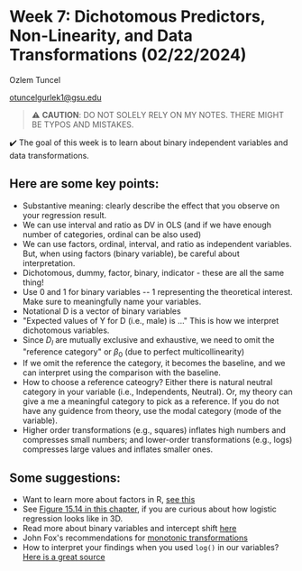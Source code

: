 # Week 7: Dichotomous Predictors, Non-Linearity, and Data Transformations (02/22/2024)
Ozlem Tuncel 

otuncelgurlek1@gsu.edu

> ⚠️ **CAUTION**: DO NOT SOLELY RELY ON MY NOTES. THERE MIGHT BE TYPOS AND MISTAKES.

✔️ The goal of this week is to learn about binary independent variables and data transformations. 

## Here are some key points:
- Substantive meaning: clearly describe the effect that you observe on your regression result. 
- We can use interval and ratio as DV in OLS (and if we have enough number of categories, ordinal can be also used)
- We can use factors, ordinal, interval, and ratio as independent variables. But, when using factors (binary variable), be careful about interpretation. 
- Dichotomous, dummy, factor, binary, indicator - these are all the same thing!
- Use 0 and 1 for binary variables -- 1 representing the theoretical interest. Make sure to meaningfully name your variables.
- Notational D is a vector of binary variables
- "Expected values of Y for D (i.e., male) is ..." This is how we interpret dichotomous variables.
- Since $D_l$ are mutually exclusive and exhaustive, we need to omit the "reference category" or $\beta_0$ (due to perfect multicollinearity)
- If we omit the reference the category, it becomes the baseline, and we can interpret using the comparison with the baseline. 
- How to choose a reference cateogry? Either there is natural neutral category in your variable (i.e., Independents, Neutral). Or, my theory can give a me a meaningful category to pick as a reference. If you do not have any guidence from theory, use the modal category (mode of the variable). 
- Higher order transformations (e.g., squares) inflates high numbers and compresses small numbers; and lower-order transformations (e.g., logs) compresses large values and inflates smaller ones. 

## Some suggestions:
- Want to learn more about factors in R, [see this](https://stats.oarc.ucla.edu/r/modules/factor-variables/)
- See [Figure 15.14 in this chapter](https://livebook.manning.com/book/math-for-programmers/chapter-15/v-10/138), if you are curious about how logistic regression looks like in 3D.
- Read more about binary variables and intercept shift [here](https://rpubs.com/cyobero/dummy-variables)
- John Fox's recommendations for [monotonic transformations](https://socialsciences.mcmaster.ca/jfox/Courses/soc740/lecture-2-notes.pdf)
- How to interpret your findings when you used `log()` in our variables? [Here is a great source](http://svmiller.com/blog/2023/01/what-log-variables-do-for-your-ols-model/)

